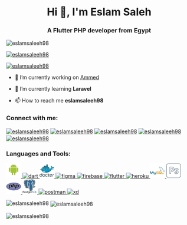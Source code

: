 <h1 align="center">Hi 👋, I'm Eslam Saleh</h1>
<h3 align="center">A Flutter PHP developer from Egypt</h3>

<p align="left"> <img src="https://komarev.com/ghpvc/?username=eslamsaleeh98&label=Profile%20views&color=0e75b6&style=flat" alt="eslamsaleeh98" /> </p>

<p align="left"> <a href="https://github.com/ryo-ma/github-profile-trophy"><img src="https://github-profile-trophy.vercel.app/?username=eslamsaleeh98" alt="eslamsaleeh98" /></a> </p>

<p align="left"> <a href="https://twitter.com/eslamsaleeh98" target="blank"><img src="https://img.shields.io/twitter/follow/eslamsaleeh98?logo=twitter&style=for-the-badge" alt="eslamsaleeh98" /></a> </p>

- 🔭 I’m currently working on [Ammed](https://play.google.com/store/apps/details?id=com.ammed.ammed)

- 🌱 I’m currently learning **Laravel**

- 📫 How to reach me **eslamsaleeh98**

<h3 align="left">Connect with me:</h3>
<p align="left">
<a href="https://twitter.com/eslamsaleeh98" target="blank"><img align="center" src="https://raw.githubusercontent.com/rahuldkjain/github-profile-readme-generator/master/src/images/icons/Social/twitter.svg" alt="eslamsaleeh98" height="30" width="40" /></a>
<a href="https://linkedin.com/in/eslamsaleeh98" target="blank"><img align="center" src="https://raw.githubusercontent.com/rahuldkjain/github-profile-readme-generator/master/src/images/icons/Social/linked-in-alt.svg" alt="eslamsaleeh98" height="30" width="40" /></a>
<a href="https://stackoverflow.com/users/eslamsaleeh98" target="blank"><img align="center" src="https://raw.githubusercontent.com/rahuldkjain/github-profile-readme-generator/master/src/images/icons/Social/stack-overflow.svg" alt="eslamsaleeh98" height="30" width="40" /></a>
<a href="https://fb.com/eslamsaleeh98" target="blank"><img align="center" src="https://raw.githubusercontent.com/rahuldkjain/github-profile-readme-generator/master/src/images/icons/Social/facebook.svg" alt="eslamsaleeh98" height="30" width="40" /></a>
<a href="https://instagram.com/eslamsaleeh98" target="blank"><img align="center" src="https://raw.githubusercontent.com/rahuldkjain/github-profile-readme-generator/master/src/images/icons/Social/instagram.svg" alt="eslamsaleeh98" height="30" width="40" /></a>
</p>

<h3 align="left">Languages and Tools:</h3>
<p align="left"> <a href="https://developer.android.com" target="_blank" rel="noreferrer"> <img src="https://raw.githubusercontent.com/devicons/devicon/master/icons/android/android-original-wordmark.svg" alt="android" width="40" height="40"/> </a> <a href="https://dart.dev" target="_blank" rel="noreferrer"> <img src="https://www.vectorlogo.zone/logos/dartlang/dartlang-icon.svg" alt="dart" width="40" height="40"/> </a> <a href="https://www.docker.com/" target="_blank" rel="noreferrer"> <img src="https://raw.githubusercontent.com/devicons/devicon/master/icons/docker/docker-original-wordmark.svg" alt="docker" width="40" height="40"/> </a> <a href="https://www.figma.com/" target="_blank" rel="noreferrer"> <img src="https://www.vectorlogo.zone/logos/figma/figma-icon.svg" alt="figma" width="40" height="40"/> </a> <a href="https://firebase.google.com/" target="_blank" rel="noreferrer"> <img src="https://www.vectorlogo.zone/logos/firebase/firebase-icon.svg" alt="firebase" width="40" height="40"/> </a> <a href="https://flutter.dev" target="_blank" rel="noreferrer"> <img src="https://www.vectorlogo.zone/logos/flutterio/flutterio-icon.svg" alt="flutter" width="40" height="40"/> </a> <a href="https://heroku.com" target="_blank" rel="noreferrer"> <img src="https://www.vectorlogo.zone/logos/heroku/heroku-icon.svg" alt="heroku" width="40" height="40"/> </a> <a href="https://www.mysql.com/" target="_blank" rel="noreferrer"> <img src="https://raw.githubusercontent.com/devicons/devicon/master/icons/mysql/mysql-original-wordmark.svg" alt="mysql" width="40" height="40"/> </a> <a href="https://www.photoshop.com/en" target="_blank" rel="noreferrer"> <img src="https://raw.githubusercontent.com/devicons/devicon/master/icons/photoshop/photoshop-line.svg" alt="photoshop" width="40" height="40"/> </a> <a href="https://www.php.net" target="_blank" rel="noreferrer"> <img src="https://raw.githubusercontent.com/devicons/devicon/master/icons/php/php-original.svg" alt="php" width="40" height="40"/> </a> <a href="https://www.postgresql.org" target="_blank" rel="noreferrer"> <img src="https://raw.githubusercontent.com/devicons/devicon/master/icons/postgresql/postgresql-original-wordmark.svg" alt="postgresql" width="40" height="40"/> </a> <a href="https://postman.com" target="_blank" rel="noreferrer"> <img src="https://www.vectorlogo.zone/logos/getpostman/getpostman-icon.svg" alt="postman" width="40" height="40"/> </a> <a href="https://www.adobe.com/products/xd.html" target="_blank" rel="noreferrer"> <img src="https://cdn.worldvectorlogo.com/logos/adobe-xd.svg" alt="xd" width="40" height="40"/> </a> </p>

<p><img align="left" src="https://github-readme-stats.vercel.app/api/top-langs?username=eslamsaleeh98&show_icons=true&locale=en&layout=compact" alt="eslamsaleeh98" /></p>

<p>&nbsp;<img align="center" src="https://github-readme-stats.vercel.app/api?username=eslamsaleeh98&show_icons=true&locale=en" alt="eslamsaleeh98" /></p>

<p><img align="center" src="https://github-readme-streak-stats.herokuapp.com/?user=eslamsaleeh98&" alt="eslamsaleeh98" /></p>
